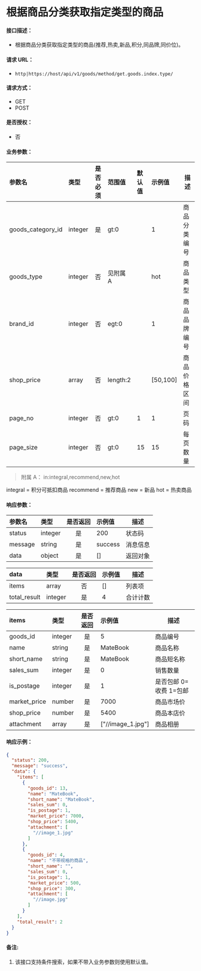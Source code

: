 # 根据商品分类获取指定类型的商品

#### 接口描述：
- 根据商品分类获取指定类型的商品(推荐,热卖,新品,积分,同品牌,同价位)。

#### 请求 URL：
- `http|https://host/api/v1/goods/method/get.goods.index.type/`

#### 请求方式：
- GET
- POST

#### 是否授权：
- 否

#### 业务参数：
|参数名|类型|是否必须|范围值|默认值|示例值|描述|
|:----|:---|:---:|:-----|:-----|:-----|-----|
|goods_category_id |integer |是 |gt:0 | |1 |商品分类编号 |
|goods_type |integer |否 |见附属 A | |hot |商品类型 |
|brand_id |integer |否 |egt:0 | |1 |商品品牌编号 |
|shop_price |array |否 |length:2 | |[50,100] |商品价格区间 |
|page_no |integer |否 |gt:0 |1 |1 |页码 |
|page_size |integer |否 |gt:0 |15 |15 |每页数量 |

> 附属 A：
in:integral,recommend,new,hot
</p>
integral = 积分可抵扣商品
recommend = 推荐商品
new = 新品
hot = 热卖商品

#### 响应参数：
|参数名|类型|是否返回|示例值|描述|
|:-----|:-----|:---:|:-----|-----|
|status |integer |是 |200 |状态码 |
|message |string |是 |success |消息信息 |
|data |object |是 |[] |返回对象 |

|data|类型|是否返回|示例值|描述|
|:-----|:-----|:---:|:-----|-----|
|items |array |否 |[] |列表项 |
|total_result |integer |是 |4 |合计计数 |

|items|类型|是否返回|示例值|描述|
|:-----|:-----|:---:|:-----|-----|
|goods_id|integer |是 |5 |商品编号 |
|name|string |是 |MateBook|商品名称 |
|short_name|string |是 |MateBook|商品短名称 |
|sales_sum|integer |是 |0 |销售数量 |
|is_postage|integer |是 |1 |是否包邮 0=收费 1=包邮 |
|market_price|number |是 |7000 |商品市场价 |
|shop_price|number |是 |5400 |商品本店价 |
|attachment|array |是 |[&#34;//image_1.jpg&#34;] |商品相册 |

#### 响应示例：
```json
{
  "status": 200,
  "message": "success",
  "data": {
    "items": [
      {
        "goods_id": 13,
        "name": "MateBook",
        "short_name": "MateBook",
        "sales_sum": 0,
        "is_postage": 1,
        "market_price": 7000,
        "shop_price": 5400,
        "attachment": [
          "//image_1.jpg"
        ]
      },
      {
        "goods_id": 4,
        "name": "不带规格的商品",
        "short_name": "",
        "sales_sum": 0,
        "is_postage": 1,
        "market_price": 500,
        "shop_price": 300,
        "attachment": [
          "//image.jpg"
        ]
      }
    ],
    "total_result": 2
  }
}
```

#### 备注:
1. 该接口支持条件搜索，如果不带入业务参数则使用默认值。
